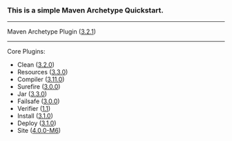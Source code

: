 ### This is a simple Maven Archetype Quickstart.

---
Maven Archetype Plugin ([3.2.1](https://maven.apache.org/archetype/maven-archetype-plugin/index.html))

---
Core Plugins:
  - Clean ([3.2.0](https://maven.apache.org/plugins/maven-clean-plugin/plugin-info.html))
  - Resources ([3.3.0](https://maven.apache.org/plugins/maven-resources-plugin/plugin-info.html))
  - Compiler ([3.11.0](https://maven.apache.org/plugins/maven-compiler-plugin/plugin-info.html))
  - Surefire ([3.0.0](https://maven.apache.org/surefire/maven-surefire-plugin/plugin-info.html))
  - Jar ([3.3.0](https://maven.apache.org/plugins/maven-jar-plugin/plugin-info.html))
  - Failsafe ([3.0.0](https://maven.apache.org/surefire/maven-failsafe-plugin/plugin-info.html))
  - Verifier ([1.1](https://maven.apache.org/plugins/maven-verifier-plugin/plugin-info.html))
  - Install ([3.1.0](https://maven.apache.org/plugins/maven-install-plugin/plugin-info.html))
  - Deploy ([3.1.0](https://maven.apache.org/plugins/maven-deploy-plugin/plugin-info.html))
  - Site ([4.0.0-M6](https://maven.apache.org/plugins/maven-site-plugin/index.html))

